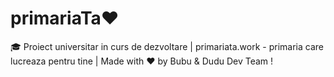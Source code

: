 # primariaTa❤️
🎓 Proiect universitar in curs de dezvoltare  |  primariata.work - primaria care lucreaza pentru tine  |  Made with ❤️ by Bubu &amp; Dudu Dev Team !  
